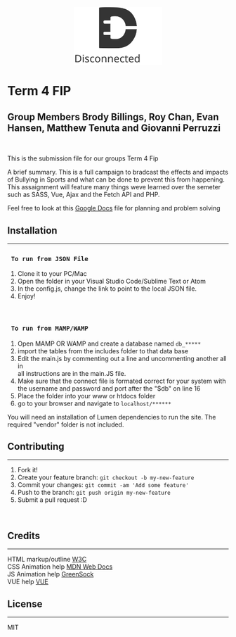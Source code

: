 <div align="center">
  <img src="images/disconnected_logo.svg" width="200px">
</div>

# Term 4 FIP
## Group Members Brody Billings, Roy Chan, Evan Hansen, Matthew Tenuta and Giovanni Perruzzi

<br>

This is the submission file for our groups Term 4 Fip
<br>

A brief summary. This is a full campaign to bradcast the effects and impacts of Bullying in Sports and what can be done to prevent this from happening. This assaignment will feature many things weve learned over the semeter such as SASS, Vue, Ajax and the Fetch API and PHP.

Feel free to look at this [Google Docs](https://drive.google.com/drive/folders/1Ft7QOTgrdW0cAA29n3YYRMW8-zdodazj?usp=sharinghttps://drive.google.com/drive/folders/1Ft7QOTgrdW0cAA29n3YYRMW8-zdodazj?usp=sharing) file for planning and problem solving

## Installation
***
### ` To run from JSON File`

1. Clone it to your PC/Mac
2. Open the folder in your Visual Studio Code/Sublime Text or Atom
3. In the config.js, change the link to point to the local JSON file.
4. Enjoy!

<br>

### ` To run from MAMP/WAMP`
1. Open MAMP OR WAMP and create a database named `db_*****`
2. import the tables from the includes folder to that data base
3. Edit the main.js by commenting out a line and uncommenting another all in <br>
all instructions are in the main.JS file.
4. Make sure that the connect file is formated correct for your system with the username and password and port after the "$db" on line 16 
5. Place the folder into your www or htdocs folder
6. go to your browser and navigate to `localhost/******`

You will need an installation of Lumen dependencies to run the site. The required "vendor" folder is not included.

## Contributing
***

1. Fork it!
2. Create your feature branch: `git checkout -b my-new-feature`
3. Commit your changes: `git commit -am 'Add some feature'`
4. Push to the branch: `git push origin my-new-feature`
5. Submit a pull request :D

<br>

## Credits
***
HTML markup/outline [W3C](https://validator.w3.org/)
<br>
CSS Animation help [MDN Web Docs](https://developer.mozilla.org/en-US/)
<br>
JS Animation help [GreenSock](https://greensock.com/)
<br>
VUE help [VUE](https://vuejs.org/)
<br>

## License
***
MIT
